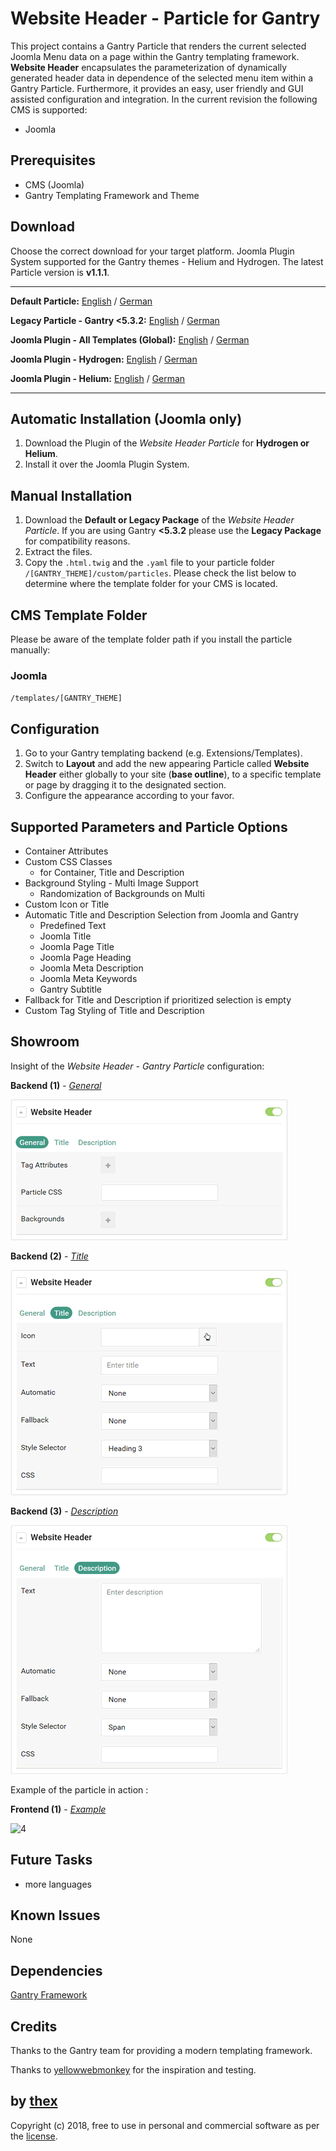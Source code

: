 # Website Header - Particle for Gantry
This project contains a Gantry Particle that renders the current selected Joomla Menu data on a page within the Gantry templating framework. **Website Header** encapsulates the parameterization of dynamically generated header data in dependence of the selected menu item within a Gantry Particle. Furthermore, it provides an easy, user friendly and GUI assisted configuration and integration. In the current revision the following CMS is supported:
* Joomla

## Prerequisites
* CMS (Joomla)
* Gantry Templating Framework and Theme

## Download
Choose the correct download for your target platform. Joomla Plugin System supported for the Gantry themes - Helium and Hydrogen. The latest Particle version is **v1.1.1**.

___
**Default Particle:**
[English](https://github.com/thexmanxyz/Website-Header-Gantry/releases/download/v1.1.1/wsh.particle.only.EN.v1.1.1.zip) / [German](https://github.com/thexmanxyz/Website-Header-Gantry/releases/download/v1.1.1/wsh.particle.only.DE.v1.1.1.zip)

**Legacy Particle - Gantry <5.3.2:**
[English](https://github.com/thexmanxyz/Website-Header-Gantry/releases/download/v1.1.1/wsh.particle.only.legacy.EN.v1.1.1.zip) / [German](https://github.com/thexmanxyz/Website-Header-Gantry/releases/download/v1.1.1/wsh.particle.only.legacy.DE.v1.1.1.zip)

**Joomla Plugin - All Templates (Global):**
[English](https://github.com/thexmanxyz/Website-Header-Gantry/releases/download/v1.1.1/wsh.j3.global.EN.v1.1.1.zip) / [German](https://github.com/thexmanxyz/Website-Header-Gantry/releases/download/v1.1.1/wsh.j3.global.DE.v1.1.1.zip)

**Joomla Plugin - Hydrogen:**
[English](https://github.com/thexmanxyz/Website-Header-Gantry/releases/download/v1.1.1/wsh.j3.hydrogen.EN.v1.1.1.zip) / [German](https://github.com/thexmanxyz/Website-Header-Gantry/releases/download/v1.1.1/wsh.j3.hydrogen.DE.v1.1.1.zip)

**Joomla Plugin - Helium:**
[English](https://github.com/thexmanxyz/Website-Header-Gantry/releases/download/v1.1.1/wsh.j3.helium.EN.v1.1.1.zip) / [German](https://github.com/thexmanxyz/Website-Header-Gantry/releases/download/v1.1.1/wsh.j3.helium.DE.v1.1.1.zip)
___

## Automatic Installation (Joomla only)
1. Download the Plugin of the *Website Header Particle* for **Hydrogen or Helium**.
2. Install it over the Joomla Plugin System.

## Manual Installation
1. Download the **Default or Legacy Package** of the *Website Header Particle*. If you are using Gantry **<5.3.2** please use the **Legacy Package** for compatibility reasons.
2. Extract the files.
3. Copy the `.html.twig` and the `.yaml` file to your particle folder `/[GANTRY_THEME]/custom/particles`. Please check the list below to determine where the template folder for your CMS is located.

## CMS Template Folder
Please be aware of the template folder path if you install the particle manually:

### Joomla
`/templates/[GANTRY_THEME]`

## Configuration
1. Go to your Gantry templating backend (e.g. Extensions/Templates).
2. Switch to **Layout** and add the new appearing Particle called **Website Header** either globally to your site (**base outline**), to a specific template or page by dragging it to the designated section.
3. Configure the appearance according to your favor.
 
## Supported Parameters and Particle Options
* Container Attributes
* Custom CSS Classes
  * for Container, Title and Description
* Background Styling - Multi Image Support
  * Randomization of Backgrounds on Multi
* Custom Icon or Title
* Automatic Title and Description Selection from Joomla and Gantry
  * Predefined Text
  * Joomla Title
  * Joomla Page Title
  * Joomla Page Heading
  * Joomla Meta Description
  * Joomla Meta Keywords
  * Gantry Subtitle
* Fallback for Title and Description if prioritized selection is empty
* Custom Tag Styling of Title and Description

## Showroom
Insight of the *Website Header - Gantry Particle* configuration:

**Backend (1)** - *[General](/screenshots/backend_general.png)*

![1](/screenshots/backend_general.png)

**Backend (2)** - *[Title](/screenshots/backend_title.png)*

![2](/screenshots/backend_title.png)

**Backend (3)** - *[Description](/screenshots/backend_description.png)*

![3](/screenshots/backend_description.png)

Example of the particle in action :

**Frontend (1)** - *[Example](/screenshots/frontend_1.png)*

![4](/screenshots/frontend_1.png)

## Future Tasks
* more languages

## Known Issues
None

## Dependencies

[Gantry Framework](http://gantry.org/)

## Credits
Thanks to the Gantry team for providing a modern templating framework.

Thanks to [yellowwebmonkey](https://github.com/yellowwebmonkey) for the inspiration and testing.

## by [thex](https://github.com/thexmanxyz)
Copyright (c) 2018, free to use in personal and commercial software as per the [license](/LICENSE.md).
